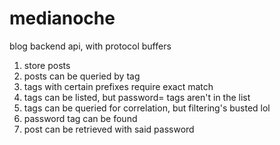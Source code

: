 # medianoche

blog backend api, with protocol buffers

1. store posts
2. posts can be queried by tag
3. tags with certain prefixes require exact match
4. tags can be listed, but password= tags aren't in the list
5. tags can be queried for correlation, but filtering's busted lol
6. password tag can be found
7. post can be retrieved with said password
